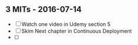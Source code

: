 ## 3 MITs - 2016-07-14

- [ ] Watch one video in Udemy section 5
- [ ] Skim Next chapter in Continuous Deployment
- [ ] 
